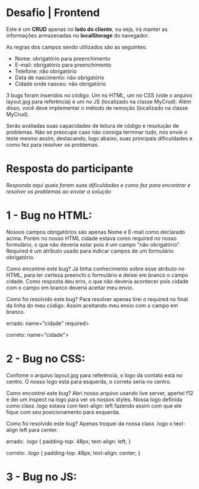 # Desafio | Frontend

Este é um **CRUD** apenas no **lado do cliente**, ou seja, irá manter as informações armazenadas no **localStorage** do navegador.

As regras dos campos sendo utilizados são as seguintes:
* Nome: obrigatório para preenchimento
* E-mail: obrigatório para preenchimento
* Telefone: não obrigatório
* Data de nascimento: não obrigatório
* Cidade onde nasceu: não obrigatório

3 bugs foram inseridos no código. Um no HTML, um no CSS (vide o arquivo layout.jpg para referência) e um no JS (localizado na classe MyCrud).
Além disso, você deve implementar o método de remoção (localizado na classe MyCrud).

Serão avaliadas suas capacidades de leitura de código e resolução de problemas. Não se preocupe caso não consiga terminar tudo, nos envie o teste mesmo assim, destacando, logo abaixo, suas principais dificuldades e como fez para resolver os problemas.

# Resposta do participante
_Responda aqui quais foram suas dificuldades e como fez para encontrar e resolver os problemas ao enviar a solução_

# 1 - Bug no HTML:

Nossos campos obrigatórios são apenas Nome e E-mail como declarado acima.
Porém no nosso HTML cidade estava como required no nosso formulário, o que não deveria estar pois é um campo "não obrigatório".
Required é um atributo usado para indicar campos de um formulário obrigatório.

Como encontrei este bug?
Já tinha conhecimento sobre esse atributo no HTML, para ter certeza preenchi o formulário e deixei em branco o campo cidade.
Como resposta deu erro, o que não deveria acontecer pois cidade com o campo em branco deveria aceitar meu envio.

Como foi resolvido este bug?
Para resolver apenas tirei o required no final da linha do meu código.
Assim aceitando meu envio com o campo em branco.

errado: 
name="cidade" required>

correto:
name="cidade">

# 2 - Bug no CSS:

Confome o arquivo layout.jpg para referência, o logo da contato está no centro.
O nosso logo está para esquerda, o correto seria no centro.

Como encontrei este bug?
Abri nosso arquivo usando live server, apertei f12 e dei um inspect na logo para ver os nossos styles.
Nossa logo definida como class .logo estava com text-align: left fazendo assim com que ele fique com seu posicionamento para esquerda.

Como foi resolvido este bug?
Apenas troquei da nossa class .logo o text-align left para center.

errado:
.logo {
    padding-top: 48px;
    text-align: left;
}

correto:
.logo {
    padding-top: 48px;
    text-align: center;
}

# 3 - Bug no JS:

